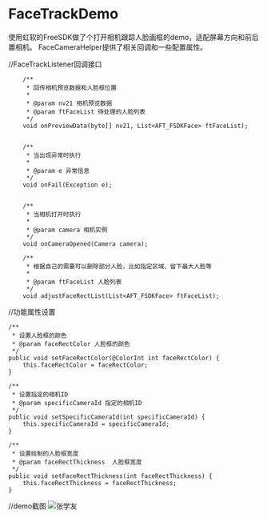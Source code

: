 # FaceTrackDemo
使用虹软的FreeSDK做了个打开相机跟踪人脸画框的demo，适配屏幕方向和前后置相机。
FaceCameraHelper提供了相关回调和一些配置属性。

//FaceTrackListener回调接口
 
        /**
         * 回传相机预览数据和人脸框位置
         *
         * @param nv21 相机预览数据
         * @param ftFaceList 待处理的人脸列表
         */
        void onPreviewData(byte[] nv21, List<AFT_FSDKFace> ftFaceList);


        /**
         * 当出现异常时执行
         *
         * @param e 异常信息
         */
        void onFail(Exception e);


        /**
         * 当相机打开时执行
         *
         * @param camera 相机实例
         */
        void onCameraOpened(Camera camera);

        /**
         * 根据自己的需要可以删除部分人脸，比如指定区域、留下最大人脸等
         *
         * @param ftFaceList 人脸列表
         */
        void adjustFaceRectList(List<AFT_FSDKFace> ftFaceList); 
     
        
        
//功能属性设置

    /**
     * 设置人脸框的颜色
     * @param faceRectColor 人脸框的颜色
     */
    public void setFaceRectColor(@ColorInt int faceRectColor) {
        this.faceRectColor = faceRectColor;
    }

    /**
     * 设置指定的相机ID
     * @param specificCameraId 指定的相机ID
     */
    public void setSpecificCameraId(int specificCameraId) {
        this.specificCameraId = specificCameraId;
    }

    /**
     * 设置绘制的人脸框宽度
     * @param faceRectThickness  人脸框宽度
     */
    public void setFaceRectThickness(int faceRectThickness) {
        this.faceRectThickness = faceRectThickness;
    }
//demo截图
![张学友](https://github.com/wangshengyang1996/FaceTrackDemo/blob/master/%E5%BC%A0%E5%AD%A6%E5%8F%8B.jpg)
